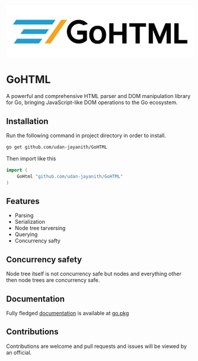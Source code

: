![GoHTML logo](https://raw.githubusercontent.com/udan-jayanith/GoHTML/46044619ab943b8ae00301565cc37566d5f2ffa4/assets/media/Black-text%20version.svg)
# GoHTML
A powerful and comprehensive HTML parser and DOM manipulation library for Go, bringing JavaScript-like DOM operations to the Go ecosystem.

## Installation
Run the following command in project directory in order to install. 
```bash
go get github.com/udan-jayanith/GoHTML
```

Then import like this
```go
import (
	GoHtml "github.com/udan-jayanith/GoHTML"
)
```

## Features
 * Parsing
 * Serialization
 * Node tree tarversing
 * Querying
 * Concurrency safty

## Concurrency safety
Node tree itself is not concurrency safe but nodes and everything other then node trees are concurrency safe.

## Documentation
Fully fledged [documentation](https://pkg.go.dev/github.com/udan-jayanith/GoHTML) is available at [go.pkg](https://pkg.go.dev/)

## Contributions
Contributions are welcome and pull requests and issues will be viewed by an official.
